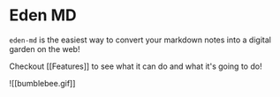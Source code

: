 # Eden MD

`eden-md` is the easiest way to convert your markdown notes into a digital garden on the web!

Checkout [[Features]] to see what it can do and what it's going to do!

![[bumblebee.gif]]